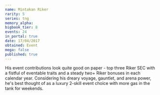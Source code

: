 ```yaml
---
name: Mintakan Riker
rarity: 5
series: tng
memory_alpha:
bigbook_tier: 8
events: 24
in_portal: true
date: 17/04/2017
obtained: Event
mega: false
published: true
---
```


His event contributions look quite good on paper - top three Riker SEC with a fistful of eventable traits and a steady two+ Riker bonuses in each calendar year. Considering his dreary voyage, gauntlet, and arena power, he's best thought of as a luxury 2-skill event choice with more gas in the tank for weekends.
